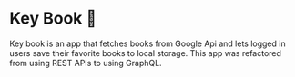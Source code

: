 # Key Book 📕

Key book is an app that  fetches books from Google Api and lets logged in users save their favorite books to local storage. 
This app was refactored from using REST APIs to using GraphQL.


